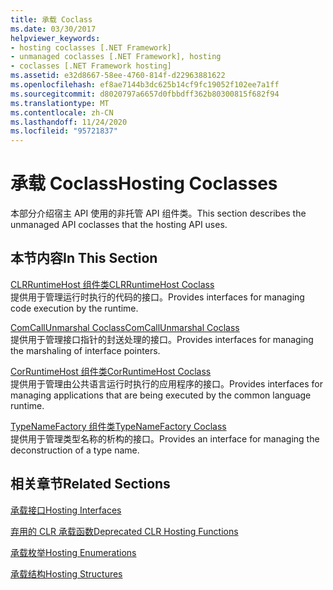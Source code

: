 ```yaml
---
title: 承载 Coclass
ms.date: 03/30/2017
helpviewer_keywords:
- hosting coclasses [.NET Framework]
- unmanaged coclasses [.NET Framework], hosting
- coclasses [.NET Framework hosting]
ms.assetid: e32d8667-58ee-4760-814f-d22963881622
ms.openlocfilehash: ef8ae7144b3dc625b14cf9fc19052f102ee7a1ff
ms.sourcegitcommit: d8020797a6657d0fbbdff362b80300815f682f94
ms.translationtype: MT
ms.contentlocale: zh-CN
ms.lasthandoff: 11/24/2020
ms.locfileid: "95721837"
---
```

# <a name="hosting-coclasses"></a><span data-ttu-id="01b39-102">承载 Coclass</span><span class="sxs-lookup"><span data-stu-id="01b39-102">Hosting Coclasses</span></span>

<span data-ttu-id="01b39-103">本部分介绍宿主 API 使用的非托管 API 组件类。</span><span class="sxs-lookup"><span data-stu-id="01b39-103">This section describes the unmanaged API coclasses that the hosting API uses.</span></span>  
  
## <a name="in-this-section"></a><span data-ttu-id="01b39-104">本节内容</span><span class="sxs-lookup"><span data-stu-id="01b39-104">In This Section</span></span>  

 [<span data-ttu-id="01b39-105">CLRRuntimeHost 组件类</span><span class="sxs-lookup"><span data-stu-id="01b39-105">CLRRuntimeHost Coclass</span></span>](clrruntimehost-coclass.md)  
 <span data-ttu-id="01b39-106">提供用于管理运行时执行的代码的接口。</span><span class="sxs-lookup"><span data-stu-id="01b39-106">Provides interfaces for managing code execution by the runtime.</span></span>  
  
 [<span data-ttu-id="01b39-107">ComCallUnmarshal Coclass</span><span class="sxs-lookup"><span data-stu-id="01b39-107">ComCallUnmarshal Coclass</span></span>](comcallunmarshal-coclass.md)  
 <span data-ttu-id="01b39-108">提供用于管理接口指针的封送处理的接口。</span><span class="sxs-lookup"><span data-stu-id="01b39-108">Provides interfaces for managing the marshaling of interface pointers.</span></span>  
  
 [<span data-ttu-id="01b39-109">CorRuntimeHost 组件类</span><span class="sxs-lookup"><span data-stu-id="01b39-109">CorRuntimeHost Coclass</span></span>](corruntimehost-coclass.md)  
 <span data-ttu-id="01b39-110">提供用于管理由公共语言运行时执行的应用程序的接口。</span><span class="sxs-lookup"><span data-stu-id="01b39-110">Provides interfaces for managing applications that are being executed by the common language runtime.</span></span>  
  
 [<span data-ttu-id="01b39-111">TypeNameFactory 组件类</span><span class="sxs-lookup"><span data-stu-id="01b39-111">TypeNameFactory Coclass</span></span>](typenamefactory-coclass.md)  
 <span data-ttu-id="01b39-112">提供用于管理类型名称的析构的接口。</span><span class="sxs-lookup"><span data-stu-id="01b39-112">Provides an interface for managing the deconstruction of a type name.</span></span>  
  
## <a name="related-sections"></a><span data-ttu-id="01b39-113">相关章节</span><span class="sxs-lookup"><span data-stu-id="01b39-113">Related Sections</span></span>  

 [<span data-ttu-id="01b39-114">承载接口</span><span class="sxs-lookup"><span data-stu-id="01b39-114">Hosting Interfaces</span></span>](hosting-interfaces.md)  
  
 [<span data-ttu-id="01b39-115">弃用的 CLR 承载函数</span><span class="sxs-lookup"><span data-stu-id="01b39-115">Deprecated CLR Hosting Functions</span></span>](deprecated-clr-hosting-functions.md)  
  
 [<span data-ttu-id="01b39-116">承载枚举</span><span class="sxs-lookup"><span data-stu-id="01b39-116">Hosting Enumerations</span></span>](hosting-enumerations.md)  
  
 [<span data-ttu-id="01b39-117">承载结构</span><span class="sxs-lookup"><span data-stu-id="01b39-117">Hosting Structures</span></span>](hosting-structures.md)
